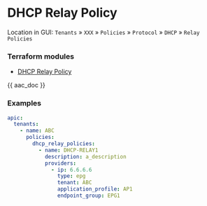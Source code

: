 # DHCP Relay Policy

Location in GUI:
`Tenants` » `XXX` » `Policies` » `Protocol` » `DHCP` » `Relay Policies`

### Terraform modules

* [DHCP Relay Policy](https://registry.terraform.io/modules/netascode/dhcp-relay-policy/aci/latest)

{{ aac_doc }}
### Examples

```yaml
apic:
  tenants:
    - name: ABC
      policies:
        dhcp_relay_policies:
          - name: DHCP-RELAY1
            description: a_description
            providers:
              - ip: 6.6.6.6
                type: epg
                tenant: ABC
                application_profile: AP1
                endpoint_group: EPG1
```
